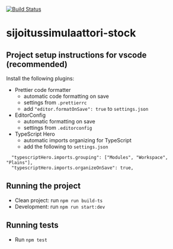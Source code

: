 [![Build Status](https://travis-ci.com/carpppa/sijoitussimulaattori-stock.svg?token=xQqx3oEyeT4LX1PHsDTx&branch=master)](https://travis-ci.com/carpppa/sijoitussimulaattori-stock)

# sijoitussimulaattori-stock

## Project setup instructions for vscode (recommended)

Install the following plugins:

- Prettier code formatter
  - automatic code formatting on save
  - settings from `.prettierrc`
  - add `"editor.formatOnSave": true` to `settings.json`
- EditorConfig
  - automatic formatting on save
  - settings from `.editorconfig`
- TypeScript Hero
  - automatic imports organizing for TypeScript
  - add the following to `settings.json`

```(json)
  "typescriptHero.imports.grouping": ["Modules", "Workspace", "Plains"],
  "typescriptHero.imports.organizeOnSave": true,
```

## Running the project

- Clean project: run `npm run build-ts`
- Development: run `npm run start:dev`

## Running tests

- Run `npm test`
